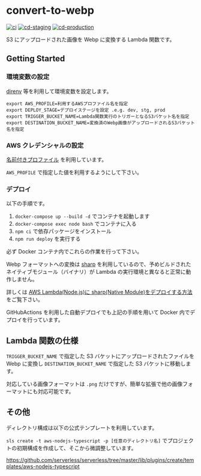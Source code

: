 # convert-to-webp

[![ci](https://github.com/nekochans/convert-to-webp/actions/workflows/ci.yml/badge.svg)](https://github.com/nekochans/convert-to-webp/actions/workflows/ci.yml)
[![cd-staging](https://github.com/nekochans/convert-to-webp/actions/workflows/cd-staging.yml/badge.svg)](https://github.com/nekochans/convert-to-webp/actions/workflows/cd-staging.yml)
[![cd-production](https://github.com/nekochans/convert-to-webp/actions/workflows/cd-production.yml/badge.svg)](https://github.com/nekochans/convert-to-webp/actions/workflows/cd-production.yml)

S3 にアップロードされた画像を Webp に変換する Lambda 関数です。

## Getting Started

### 環境変数の設定

[direnv](https://github.com/direnv/direnv) 等を利用して環境変数を設定します。

```
export AWS_PROFILE=利用するAWSプロファイル名を指定
export DEPLOY_STAGE=デプロイステージを設定 .e.g. dev, stg, prod
export TRIGGER_BUCKET_NAME=Lambda関数実行のトリガーとなるS3バケット名を指定
export DESTINATION_BUCKET_NAME=変換済のWebp画像がアップロードされるS3バケット名を指定
```

### AWS クレデンシャルの設定

[名前付きプロファイル](https://docs.aws.amazon.com/ja_jp/cli/latest/userguide/cli-configure-profiles.html) を利用しています。

`AWS_PROFILE` で指定した値を利用するようにして下さい。

### デプロイ

以下の手順です。

1. `docker-compose up --build -d` でコンテナを起動します
1. `docker-compose exec node bash` でコンテナに入る
1. `npm ci` で依存パッケージをインストール
1. `npm run deploy` を実行する

必ず Docker コンテナ内でこれらの作業を行って下さい。

Webp フォーマットへの変換は [sharp](https://github.com/lovell/sharp) を利用しているので、予めビルドされたネイティブモジュール（バイナリ）が Lambda の実行環境と異なると正常に動作しません。

詳しくは [AWS Lambda(Node.js)に sharp(Native Module)をデプロイする方法](https://dev.classmethod.jp/articles/how-to-deploy-with-native-module/) をご覧下さい。

GitHubActions を利用した自動デプロイでも上記の手順を用いて Docker 内でデプロイを行っています。

## Lambda 関数の仕様

`TRIGGER_BUCKET_NAME` で指定した S3 バケットにアップロードされたファイルを Webp に変換し `DESTINATION_BUCKET_NAME` で指定した S3 バケットに移動します。

対応している画像フォーマットは `.png` だけですが、簡単な拡張で他の画像フォーマットにも対応可能です。

## その他

ディレクトリ構成は以下の公式テンプレートを利用しています。

`sls create -t aws-nodejs-typescript -p [任意のディレクトリ名]` でプロジェクトの初期構成を作成して、そこから微調整しています。

https://github.com/serverless/serverless/tree/master/lib/plugins/create/templates/aws-nodejs-typescript
